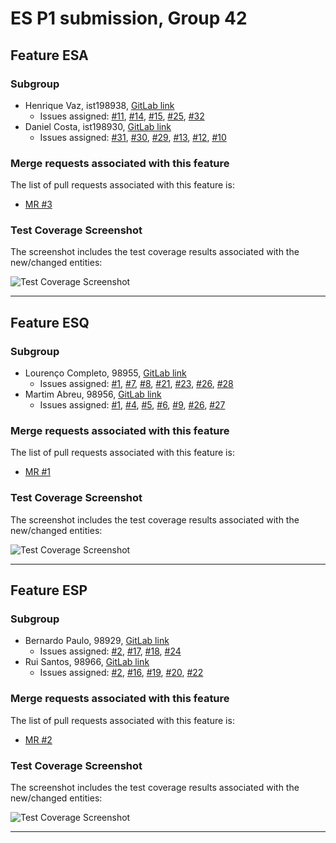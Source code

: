# ES P1 submission, Group 42

## Feature ESA

### Subgroup
- Henrique Vaz, ist198938, [GitLab link](https://gitlab.rnl.tecnico.ulisboa.pt/ist198938)
  + Issues assigned: [#11](https://gitlab.rnl.tecnico.ulisboa.pt/es/es23-42/-/issues/11), [#14](https://gitlab.rnl.tecnico.ulisboa.pt/es/es23-42/-/issues/14), [#15](https://gitlab.rnl.tecnico.ulisboa.pt/es/es23-42/-/issues/15), [#25](https://gitlab.rnl.tecnico.ulisboa.pt/es/es23-42/-/issues/25), [#32](https://gitlab.rnl.tecnico.ulisboa.pt/es/es23-42/-/issues/32)
- Daniel Costa, ist198930, [GitLab link](https://gitlab.rnl.tecnico.ulisboa.pt/ist198930)
  + Issues assigned: [#31](https://gitlab.rnl.tecnico.ulisboa.pt/es/es23-42/-/issues/31), [#30](https://gitlab.rnl.tecnico.ulisboa.pt/es/es23-42/-/issues/30), [#29](https://gitlab.rnl.tecnico.ulisboa.pt/es/es23-42/-/issues/29), [#13](https://gitlab.rnl.tecnico.ulisboa.pt/es/es23-42/-/issues/13), [#12](https://gitlab.rnl.tecnico.ulisboa.pt/es/es23-42/-/issues/12), [#10](https://gitlab.rnl.tecnico.ulisboa.pt/es/es23-42/-/issues/10)

### Merge requests associated with this feature

The list of pull requests associated with this feature is:

- [MR #3](https://gitlab.rnl.tecnico.ulisboa.pt/es/es23-42/-/merge_requests/3)


### Test Coverage Screenshot

The screenshot includes the test coverage results associated with the new/changed entities:

![Test Coverage Screenshot](https://user-images.githubusercontent.com/80104637/222637484-02d1de3f-d365-4c9d-ae01-21f0a176f063.png)

---

## Feature ESQ

### Subgroup
- Lourenço Completo, 98955, [GitLab link](https://gitlab.rnl.tecnico.ulisboa.pt/ist198955)
  + Issues assigned: [#1](https://gitlab.rnl.tecnico.ulisboa.pt/es/es23-42/-/issues/1), [#7](https://gitlab.rnl.tecnico.ulisboa.pt/es/es23-42/-/issues/7), [#8](https://gitlab.rnl.tecnico.ulisboa.pt/es/es23-42/-/issues/8), [#21](https://gitlab.rnl.tecnico.ulisboa.pt/es/es23-42/-/issues/21), [#23](https://gitlab.rnl.tecnico.ulisboa.pt/es/es23-42/-/issues/23), [#26](https://gitlab.rnl.tecnico.ulisboa.pt/es/es23-42/-/issues/26), [#28](https://gitlab.rnl.tecnico.ulisboa.pt/es/es23-42/-/issues/28)
- Martim Abreu, 98956, [GitLab link](https://gitlab.rnl.tecnico.ulisboa.pt/ist198956)
  + Issues assigned: [#1](https://gitlab.rnl.tecnico.ulisboa.pt/es/es23-42/-/issues/1), [#4](https://gitlab.rnl.tecnico.ulisboa.pt/es/es23-42/-/issues/4), [#5](https://gitlab.rnl.tecnico.ulisboa.pt/es/es23-42/-/issues/5), [#6](https://gitlab.rnl.tecnico.ulisboa.pt/es/es23-42/-/issues/6), [#9](https://gitlab.rnl.tecnico.ulisboa.pt/es/es23-42/-/issues/9), [#26](https://gitlab.rnl.tecnico.ulisboa.pt/es/es23-42/-/issues/26), [#27](https://gitlab.rnl.tecnico.ulisboa.pt/es/es23-42/-/issues/27)

### Merge requests associated with this feature

The list of pull requests associated with this feature is:

- [MR #1](https://gitlab.rnl.tecnico.ulisboa.pt/es/es23-42/-/merge_requests/1)


### Test Coverage Screenshot

The screenshot includes the test coverage results associated with the new/changed entities:

![Test Coverage Screenshot](https://user-images.githubusercontent.com/80104637/222636824-c1e0fd3a-e02f-4303-b62d-f99f6c5bdffa.png)

---

## Feature ESP

### Subgroup
- Bernardo Paulo, 98929, [GitLab link](https://gitlab.rnl.tecnico.ulisboa.pt/ist198929)
  + Issues assigned: [#2](https://gitlab.rnl.tecnico.ulisboa.pt/es/es23-42/-/issues/2), [#17](https://gitlab.rnl.tecnico.ulisboa.pt/es/es23-42/-/issues/17), [#18](https://gitlab.rnl.tecnico.ulisboa.pt/es/es23-42/-/issues/18), [#24](https://gitlab.rnl.tecnico.ulisboa.pt/es/es23-42/-/issues/24)
- Rui Santos, 98966, [GitLab link](https://gitlab.rnl.tecnico.ulisboa.pt/ist198966)
  + Issues assigned: [#2](https://gitlab.rnl.tecnico.ulisboa.pt/es/es23-42/-/issues/2), [#16](https://gitlab.rnl.tecnico.ulisboa.pt/es/es23-42/-/issues/16), [#19](https://gitlab.rnl.tecnico.ulisboa.pt/es/es23-42/-/issues/19), [#20](https://gitlab.rnl.tecnico.ulisboa.pt/es/es23-42/-/issues/20), [#22](https://gitlab.rnl.tecnico.ulisboa.pt/es/es23-42/-/issues/22)

### Merge requests associated with this feature

The list of pull requests associated with this feature is:

- [MR #2](https://gitlab.rnl.tecnico.ulisboa.pt/es/es23-42/-/merge_requests/2)


### Test Coverage Screenshot

The screenshot includes the test coverage results associated with the new/changed entities:

![Test Coverage Screenshot](https://user-images.githubusercontent.com/80104637/222637396-d2ff1401-e8b7-4d70-a8d8-2498ffa11b4c.jpeg)

---